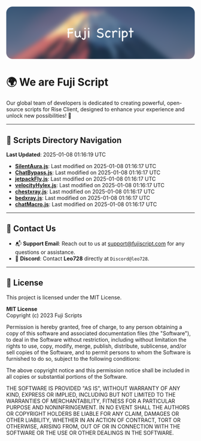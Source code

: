 ![Banner](.github/b.webp)

# 🌍 **We are Fuji Script**

Our global team of developers is dedicated to creating powerful, open-source scripts for Rise Client, designed to enhance your experience and unlock new possibilities! 🌟

---
<!-- SCRIPTS_NAVIGATION_START -->
## 📂 **Scripts Directory Navigation**

**Last Updated**: 2025-01-08 01:16:19 UTC

- **[SilentAura.js](scripts/SilentAura.js)**: Last modified on 2025-01-08 01:16:17 UTC
- **[ChatBypass.js](scripts/ChatBypass.js)**: Last modified on 2025-01-08 01:16:17 UTC
- **[jetpackFly.js](scripts/jetpackFly.js)**: Last modified on 2025-01-08 01:16:17 UTC
- **[velocityHylex.js](scripts/velocityHylex.js)**: Last modified on 2025-01-08 01:16:17 UTC
- **[chestxray.js](scripts/chestxray.js)**: Last modified on 2025-01-08 01:16:17 UTC
- **[bedxray.js](scripts/bedxray.js)**: Last modified on 2025-01-08 01:16:17 UTC
- **[chatMacro.js](scripts/chatMacro.js)**: Last modified on 2025-01-08 01:16:17 UTC

<!-- SCRIPTS_NAVIGATION_END -->

---

## 💬 **Contact Us**  
- 📬 **Support Email**: Reach out to us at [support@fujiscript.com](mailto:support@fujiscript.com) for any questions or assistance.  
- 💬 **Discord**: Contact **Leo728** directly at `Discord@leo728`.

---

## 📜 **License**

This project is licensed under the MIT License.  

**MIT License**  
Copyright (c) 2023 Fuji Scripts  

Permission is hereby granted, free of charge, to any person obtaining a copy of this software and associated documentation files (the "Software"), to deal in the Software without restriction, including without limitation the rights to use, copy, modify, merge, publish, distribute, sublicense, and/or sell copies of the Software, and to permit persons to whom the Software is furnished to do so, subject to the following conditions:  

The above copyright notice and this permission notice shall be included in all copies or substantial portions of the Software.  

THE SOFTWARE IS PROVIDED "AS IS", WITHOUT WARRANTY OF ANY KIND, EXPRESS OR IMPLIED, INCLUDING BUT NOT LIMITED TO THE WARRANTIES OF MERCHANTABILITY, FITNESS FOR A PARTICULAR PURPOSE AND NONINFRINGEMENT. IN NO EVENT SHALL THE AUTHORS OR COPYRIGHT HOLDERS BE LIABLE FOR ANY CLAIM, DAMAGES OR OTHER LIABILITY, WHETHER IN AN ACTION OF CONTRACT, TORT OR OTHERWISE, ARISING FROM, OUT OF OR IN CONNECTION WITH THE SOFTWARE OR THE USE OR OTHER DEALINGS IN THE SOFTWARE.  
